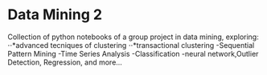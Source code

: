 # Data Mining 2
Collection of python notebooks of a group project in data mining, exploring:
⋅⋅*advanced tecniques of clustering
⋅⋅*transactional clustering
-Sequential Pattern Mining
-Time Series Analysis
-Classification
-neural network,Outlier Detection, Regression, and more...
